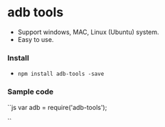 # adb tools
- Support windows, MAC, Linux (Ubuntu) system.
- Easy to use.

### Install
* ``npm install adb-tools -save``

### Sample code

``js
var adb = require('adb-tools');


``